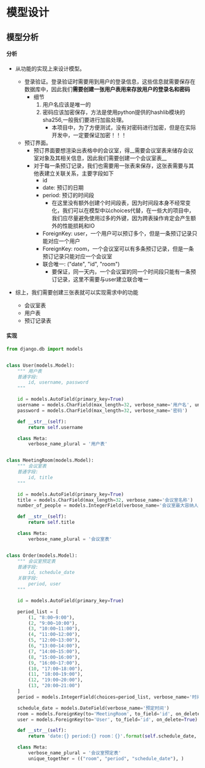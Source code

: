 # 模型设计

## 模型分析
#### 分析
- 从功能的实现上来设计模型。
    - 登录验证。登录验证时需要用到用户的登录信息，这些信息就需要保存在数据库中，因此我们**需要创建一张用户表用来存放用户的登录名和密码**
        - 细节
            1. 用户名应该是唯一的
            2. 密码应该加密保存，方法是使用python提供的hashlib模块的sha256,一般我们要进行加盐处理。
                - 本项目中，为了方便测试，没有对密码进行加密，但是在实际开发中，一定要保证加密！！！
    - 预订界面。
        - 预订界面要想渲染出表格中的会议室，得__需要会议室表来储存会议室对象及其相关信息，因此我们需要创建一个会议室表__
        - 对于每一条预订记录，我们也需要用一张表来保存，这张表需要与其他表建立关联关系，主要字段如下
            - id
            - date: 预订的日期
            - period: 预订的时间段
                - 在这里没有额外创建个时间段表，因为时间段本身不经常变化，我们可以在模型中以choices代替，在一些大的项目中，我们应尽量避免使用过多的外键，因为跨表操作肯定会产生额外的性能损耗和IO
            - ForeignKey: user，一个用户可以预订多个，但是一条预订记录只能对应一个用户
            - ForeignKey: room，一个会议室可以有多条预订记录，但是一条预订记录只能对应一个会议室
            - 联合唯一: ("date", "id", "room")
                - 要保证，同一天内，一个会议室的同一个时间段只能有一条预订记录，这里不需要与user建立联合唯一
        
                
- 综上，我们需要创建三张表就可以实现需求中的功能
    - 会议室表
    - 用户表
    - 预订记录表
    

#### 实现

```python
from django.db import models


class User(models.Model):
    """ 用户表
    普通字段:
        id, username, password
    """

    id = models.AutoField(primary_key=True)
    username = models.CharField(max_length=32, verbose_name='用户名', unique=True)
    password = models.CharField(max_length=32, verbose_name='密码')

    def __str__(self):
        return self.username

    class Meta:
        verbose_name_plural = '用户表'


class MeetingRoom(models.Model):
    """ 会议室表
    普通字段:
        id, title
    """

    id = models.AutoField(primary_key=True)
    title = models.CharField(max_length=32, verbose_name='会议室名称')
    number_of_people = models.IntegerField(verbose_name='会议室最大容纳人数', default=100)

    def __str__(self):
        return self.title

    class Meta:
        verbose_name_plural = '会议室表'


class Order(models.Model):
    """ 会议室预定表
    普通字段:
        id, schedule_date
    关联字段:
        period, user
    """

    id = models.AutoField(primary_key=True)

    period_list = [
        (1, "8:00~9:00"),
        (2, "9:00~10:00"),
        (3, "10:00~11:00"),
        (4, "11:00~12:00"),
        (5, "12:00~13:00"),
        (6, "13:00~14:00"),
        (7, "14:00~15:00"),
        (8, "15:00~16:00"),
        (9, "16:00~17:00"),
        (10, "17:00~18:00"),
        (11, "18:00~19:00"),
        (12, "19:00~20:00"),
        (13, "20:00~21:00")
    ]
    period = models.IntegerField(choices=period_list, verbose_name='时间段')

    schedule_date = models.DateField(verbose_name='预定时间')
    room = models.ForeignKey(to='MeetingRoom', to_field='id', on_delete=True)
    user = models.ForeignKey(to='User', to_field='id', on_delete=True)

    def __str__(self):
        return 'date:{} period:{} room：{}'.format(self.schedule_date, self.period, self.room)

    class Meta:
        verbose_name_plural = '会议室预定表'
        unique_together = (("room", "period", "schedule_date"), )

```


